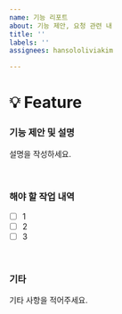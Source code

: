 ```yaml
---
name: 기능 리포트
about: 기능 제안, 요청 관련 내
title: ''
labels: ''
assignees: hansololiviakim

---
```


# :bulb: Feature
### **기능 제안 및 설명**
설명을 작성하세요.

<br/>

### **해야 할 작업 내역**
- [ ] 1
- [ ] 2
- [ ] 3

<br/>

### **기타**
기타 사항을 적어주세요.
